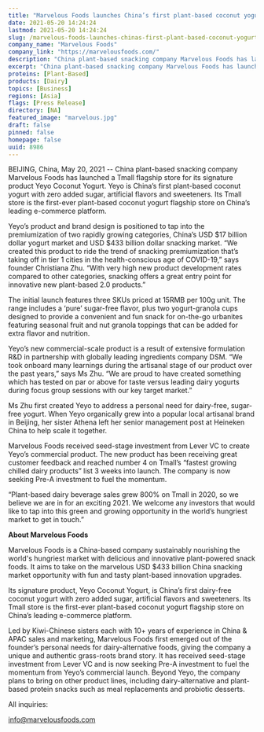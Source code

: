```yaml
---
title: "Marvelous Foods launches China’s first plant-based coconut yogurt store on Tmall"
date: 2021-05-20 14:24:24
lastmod: 2021-05-20 14:24:24
slug: /marvelous-foods-launches-chinas-first-plant-based-coconut-yogurt-store-tmall
company_name: "Marvelous Foods"
company_link: "https://marvelousfoods.com/"
description: "China plant-based snacking company Marvelous Foods has launched a Tmall flagship store for its signature product Yeyo Coconut Yogurt."
excerpt: "China plant-based snacking company Marvelous Foods has launched a Tmall flagship store for its signature product Yeyo Coconut Yogurt."
proteins: [Plant-Based]
products: [Dairy]
topics: [Business]
regions: [Asia]
flags: [Press Release]
directory: [NA]
featured_image: "marvelous.jpg"
draft: false
pinned: false
homepage: false
uuid: 8986
---
```

<p>BEIJING, China, May 20, 2021 -- China plant-based snacking company Marvelous Foods has launched a Tmall flagship store for its signature product Yeyo Coconut Yogurt. Yeyo is China’s first plant-based coconut yogurt with zero added sugar, artificial flavors and sweeteners. Its Tmall store is the first-ever plant-based coconut yogurt flagship store on China’s leading e-commerce platform.</p>
<p>Yeyo’s product and brand design is positioned to tap into the premiumization of two rapidly growing categories, China’s USD $17 billion dollar yogurt market and USD $433 billion dollar snacking market. “We created this product to ride the trend of snacking premiumization that’s taking off in tier 1 cities in the health-conscious age of COVID-19,” says founder Christiana Zhu. “With very high new product development rates compared to other categories, snacking offers a great entry point for innovative new plant-based 2.0 products.”</p>
<p>The initial launch features three SKUs priced at 15RMB per 100g unit. The range includes a ‘pure’ sugar-free flavor, plus two yogurt-granola cups designed to provide a convenient and fun snack for on-the-go urbanites featuring seasonal fruit and nut granola toppings that can be added for extra flavor and nutrition.</p>
<p>Yeyo’s new commercial-scale product is a result of extensive formulation R&D in partnership with globally leading ingredients company DSM. “We took onboard many learnings during the artisanal stage of our product over the past years,” says Ms Zhu. “We are proud to have created something which has tested on par or above for taste versus leading dairy yogurts during focus group sessions with our key target market.”</p>
<p>Ms Zhu first created Yeyo to address a personal need for dairy-free, sugar-free yogurt. When Yeyo organically grew into a popular local artisanal brand in Beijing, her sister Athena left her senior management post at Heineken China to help scale it together.  </p>
<p>Marvelous Foods received seed-stage investment from Lever VC to create Yeyo’s commercial product. The new product has been receiving great customer feedback and reached number 4 on Tmall’s “fastest growing chilled dairy products” list 3 weeks into launch. The company is now seeking Pre-A investment to fuel the momentum.</p>
<p>“Plant-based dairy beverage sales grew 800% on Tmall in 2020, so we believe we are in for an exciting 2021. We welcome any investors that would like to tap into this green and growing opportunity in the world’s hungriest market to get in touch.”</p>
<p><strong>About Marvelous Foods</strong></p>
<p>Marvelous Foods is a China-based company sustainably nourishing the world's hungriest market with delicious and innovative plant-powered snack foods. It aims to take on the marvelous USD $433 billion China snacking market opportunity with fun and tasty plant-based innovation upgrades.</p>
<p>Its signature product, Yeyo Coconut Yogurt, is China’s first dairy-free coconut yogurt with zero added sugar, artificial flavors and sweeteners. Its Tmall store is the first-ever plant-based coconut yogurt flagship store on China’s leading e-commerce platform.</p>
<p>Led by Kiwi-Chinese sisters each with 10+ years of experience in China & APAC sales and marketing, Marvelous Foods first emerged out of the founder’s personal needs for dairy-alternative foods, giving the company a unique and authentic grass-roots brand story. It has received seed-stage investment from Lever VC and is now seeking Pre-A investment to fuel the momentum from Yeyo’s commercial launch. Beyond Yeyo, the company plans to bring on other product lines, including dairy-alternative and plant-based protein snacks such as meal replacements and probiotic desserts.</p>
<p>All inquiries:</p>
<p><a href="mailto:info@marvelousfoods.com">info@marvelousfoods.com</a> </p>
